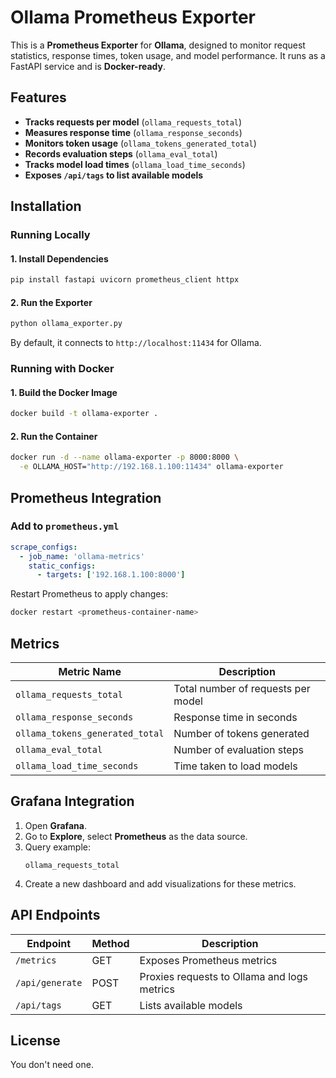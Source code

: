 # Ollama Prometheus Exporter

This is a **Prometheus Exporter** for **Ollama**, designed to monitor request statistics, response times, token usage, and model performance. It runs as a FastAPI service and is **Docker-ready**.

## Features
- **Tracks requests per model** (`ollama_requests_total`)
- **Measures response time** (`ollama_response_seconds`)
- **Monitors token usage** (`ollama_tokens_generated_total`)
- **Records evaluation steps** (`ollama_eval_total`)
- **Tracks model load times** (`ollama_load_time_seconds`)
- **Exposes `/api/tags` to list available models**

## Installation

### Running Locally

#### 1. Install Dependencies
```sh
pip install fastapi uvicorn prometheus_client httpx
```

#### 2. Run the Exporter
```sh
python ollama_exporter.py
```
By default, it connects to `http://localhost:11434` for Ollama.

### Running with Docker

#### 1. Build the Docker Image
```sh
docker build -t ollama-exporter .
```

#### 2. Run the Container
```sh
docker run -d --name ollama-exporter -p 8000:8000 \
  -e OLLAMA_HOST="http://192.168.1.100:11434" ollama-exporter
```

## Prometheus Integration

### Add to `prometheus.yml`
```yaml
scrape_configs:
  - job_name: 'ollama-metrics'
    static_configs:
      - targets: ['192.168.1.100:8000']
```
Restart Prometheus to apply changes:
```sh
docker restart <prometheus-container-name>
```

## Metrics
| Metric Name | Description |
|------------|-------------|
| `ollama_requests_total` | Total number of requests per model |
| `ollama_response_seconds` | Response time in seconds |
| `ollama_tokens_generated_total` | Number of tokens generated |
| `ollama_eval_total` | Number of evaluation steps |
| `ollama_load_time_seconds` | Time taken to load models |

## Grafana Integration
1. Open **Grafana**.
2. Go to **Explore**, select **Prometheus** as the data source.
3. Query example:
   ```
   ollama_requests_total
   ```
4. Create a new dashboard and add visualizations for these metrics.

## API Endpoints
| Endpoint | Method | Description |
|----------|--------|-------------|
| `/metrics` | GET | Exposes Prometheus metrics |
| `/api/generate` | POST | Proxies requests to Ollama and logs metrics |
| `/api/tags` | GET | Lists available models |

## License
You don't need one.
